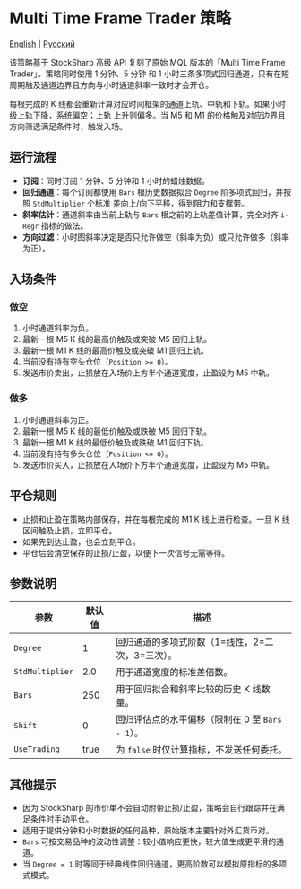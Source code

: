 # Multi Time Frame Trader 策略
[English](README.md) | [Русский](README_ru.md)

该策略基于 StockSharp 高级 API 复刻了原始 MQL 版本的「Multi Time Frame Trader」。策略同时使用 1 分钟、5 分钟
和 1 小时三条多项式回归通道，只有在短周期触及通道边界且方向与小时通道斜率一致时才会开仓。

每根完成的 K 线都会重新计算对应时间框架的通道上轨、中轨和下轨。如果小时级上轨下降，系统偏空；上轨
上升则偏多。当 M5 和 M1 的价格触及对应边界且方向筛选满足条件时，触发入场。

## 运行流程

- **订阅**：同时订阅 1 分钟、5 分钟和 1 小时的蜡烛数据。
- **回归通道**：每个订阅都使用 `Bars` 根历史数据拟合 `Degree` 阶多项式回归，并按照 `StdMultiplier` 个标准
  差向上/向下平移，得到阻力和支撑带。
- **斜率估计**：通道斜率由当前上轨与 `Bars` 根之前的上轨差值计算，完全对齐 `i-Regr` 指标的做法。
- **方向过滤**：小时图斜率决定是否只允许做空（斜率为负）或只允许做多（斜率为正）。

## 入场条件

### 做空

1. 小时通道斜率为负。
2. 最新一根 M5 K 线的最高价触及或突破 M5 回归上轨。
3. 最新一根 M1 K 线的最高价触及或突破 M1 回归上轨。
4. 当前没有持有空头仓位（`Position >= 0`）。
5. 发送市价卖出，止损放在入场价上方半个通道宽度，止盈设为 M5 中轨。

### 做多

1. 小时通道斜率为正。
2. 最新一根 M5 K 线的最低价触及或跌破 M5 回归下轨。
3. 最新一根 M1 K 线的最低价触及或跌破 M1 回归下轨。
4. 当前没有持有多头仓位（`Position <= 0`）。
5. 发送市价买入，止损放在入场价下方半个通道宽度，止盈设为 M5 中轨。

## 平仓规则

- 止损和止盈在策略内部保存，并在每根完成的 M1 K 线上进行检查。一旦 K 线区间触及止损，立即平仓。
- 如果先到达止盈，也会立刻平仓。
- 平仓后会清空保存的止损/止盈，以便下一次信号无需等待。

## 参数说明

| 参数 | 默认值 | 描述 |
|------|--------|------|
| `Degree` | 1 | 回归通道的多项式阶数（1=线性，2=二次，3=三次）。 |
| `StdMultiplier` | 2.0 | 用于通道宽度的标准差倍数。 |
| `Bars` | 250 | 用于回归拟合和斜率比较的历史 K 线数量。 |
| `Shift` | 0 | 回归评估点的水平偏移（限制在 0 至 `Bars - 1`）。 |
| `UseTrading` | true | 为 `false` 时仅计算指标，不发送任何委托。 |

## 其他提示

- 因为 StockSharp 的市价单不会自动附带止损/止盈，策略会自行跟踪并在满足条件时手动平仓。
- 适用于提供分钟和小时数据的任何品种，原始版本主要针对外汇货币对。
- `Bars` 可按交易品种的波动性调整：较小值响应更快，较大值生成更平滑的通道。
- 当 `Degree = 1` 时等同于经典线性回归通道，更高阶数可以模拟原指标的多项式模式。
